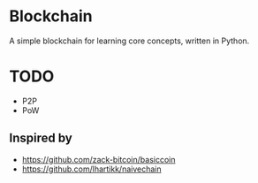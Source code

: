 # Blockchain

A simple blockchain for learning core concepts, written in Python.

# TODO

- P2P
- PoW

## Inspired by
* https://github.com/zack-bitcoin/basiccoin
* https://github.com/lhartikk/naivechain

